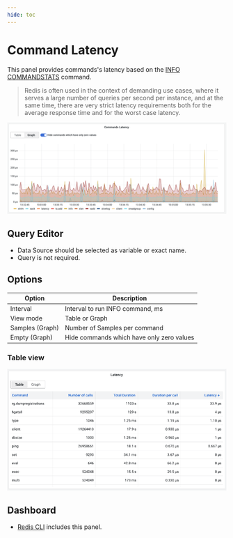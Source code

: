```yaml
---
hide: toc
---
```


# Command Latency

This panel provides commands's latency based on the [INFO COMMANDSTATS](../../redis-datasource/redis/INFO.md) command.

> Redis is often used in the context of demanding use cases, where it serves a large number of queries per second per instance, and at the same time, there are very strict latency requirements both for the average response time and for the worst case latency.

![Latency-Graph](../../images/redis-app/panels/latency-panel-graph.png)

## Query Editor

- Data Source should be selected as variable or exact name.
- Query is not required.

## Options

| Option          | Description                               |
| --------------- | ----------------------------------------- |
| Interval        | Interval to run INFO command, ms          |
| View mode       | Table or Graph                            |
| Samples (Graph) | Number of Samples per command             |
| Empty (Graph)   | Hide commands which have only zero values |

### Table view

![Latency-Table](../../images/redis-app/panels/latency-panel-table.png)

## Dashboard

- [Redis CLI](../dashboards/cli.md) includes this panel.
